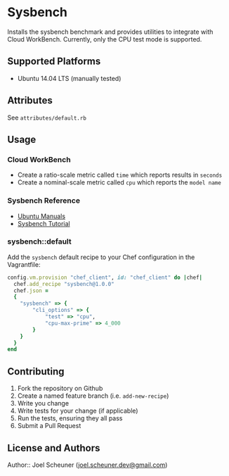 # Sysbench

Installs the sysbench benchmark and provides utilities to integrate with Cloud WorkBench.
Currently, only the CPU test mode is supported.

## Supported Platforms

* Ubuntu 14.04 LTS (manually tested)

## Attributes

See `attributes/default.rb`

## Usage

### Cloud WorkBench

* Create a ratio-scale metric called `time` which reports results in `seconds`
* Create a nominal-scale metric called `cpu` which reports the `model name`

### Sysbench Reference

* [Ubuntu Manuals](http://manpages.ubuntu.com/manpages/trusty/man1/sysbench.1.html)
* [Sysbench Tutorial](http://www.howtoforge.com/how-to-benchmark-your-system-cpu-file-io-mysql-with-sysbench)

### sysbench::default

Add the `sysbench` default recipe to your Chef configuration in the Vagrantfile:

```ruby
config.vm.provision "chef_client", id: "chef_client" do |chef|
  chef.add_recipe "sysbench@1.0.0"
  chef.json =
  {
    "sysbench" => {
        "cli_options" => {
            "test" => "cpu",
            "cpu-max-prime" => 4_000
        }
    }
  }
end
```

## Contributing

1. Fork the repository on Github
2. Create a named feature branch (i.e. `add-new-recipe`)
3. Write you change
4. Write tests for your change (if applicable)
5. Run the tests, ensuring they all pass
6. Submit a Pull Request

## License and Authors

Author:: Joel Scheuner (joel.scheuner.dev@gmail.com)
